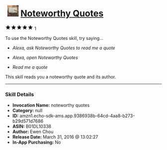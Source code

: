 # &nbsp;<img src="skill_icon" alt="Noteworthy Quotes icon" width="36"> [Noteworthy Quotes](http://alexa.amazon.com/#skills/amzn1.echo-sdk-ams.app.9386938b-64cd-4aa8-b273-b29d571d7686)
![5 stars](../../images/ic_star_black_18dp_1x.png)![5 stars](../../images/ic_star_black_18dp_1x.png)![5 stars](../../images/ic_star_black_18dp_1x.png)![5 stars](../../images/ic_star_black_18dp_1x.png)![5 stars](../../images/ic_star_black_18dp_1x.png) 1

To use the Noteworthy Quotes skill, try saying...

* *Alexa, ask Noteworthy Quotes to read me a quote*

* *Alexa, open Noteworthy Quotes*

* *Read me a quote*

This skill reads you a noteworthy quote and its author.

***

### Skill Details

* **Invocation Name:** noteworthy quotes
* **Category:** null
* **ID:** amzn1.echo-sdk-ams.app.9386938b-64cd-4aa8-b273-b29d571d7686
* **ASIN:** B01DL10338
* **Author:** Ewen Chou
* **Release Date:** March 31, 2016 @ 13:02:27
* **In-App Purchasing:** No
